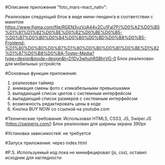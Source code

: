 #Описание приложения "foto_mars-react_nativ":

Реализован следующий блок в виде мини-лендинга в соответствии с макетом
https://www.figma.com/file/RGEN3vzVJA44v2Cu1Fal7P/%D0%A2%D0%B5%D1%81%D1%82%D0%BE%D0%B2%D0%BE%D0%B5-%D0%B7%D0%B0%D0%B4%D0%B0%D0%BD%D0%B8%D0%B5-Frontend-%D1%80%D0%B0%D0%B7%D1%80%D0%B0%D0%B1%D0%BE%D1%82%D1%87%D0%B8%D0%BA-Toster-Media?type=design&mode=design&t=D1Dy3whuhRSBhrVG-0
Блок реализован для мобильных устройств

#Основные функции приложения:

1.  реализован таймер
2.  анимация смены фото с кликабельными превьюшками
3.  выпадающий список цветов с системным интерфейсом
4.  выпадающий список размеров с системным интерфейсом
5.  возможность редактировать цены в коде
6.  Кнопка BUY NOW со ссылкой на youtube.com

#Технические требования:
Использовал HTML5, CSS3, JS, Swiper.JS (https://swiperjs.com/)
Блок реализован для ширины экрана 390px

#Установка зависимостей:
не требуется

#Запуск приложения:
через index.html

#P.S.
Используемый код пока не минифицировал (js, css), оставил исходник для наглядности
